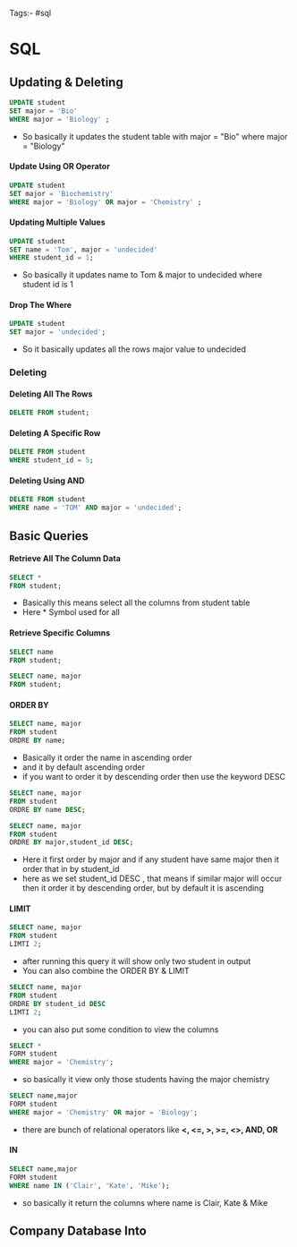 Tags:- #sql 
# SQL
## Updating & Deleting
```sql
UPDATE student
SET major = 'Bio'
WHERE major = 'Biology' ;
```
- So basically it updates the student table with major = "Bio" where major = "Biology"

#### Update Using OR Operator
```sql
UPDATE student
SET major = 'Biochemistry'
WHERE major = 'Biology' OR major = 'Chemistry' ;
```
#### Updating Multiple Values
```sql
UPDATE student
SET name = 'Tom', major = 'undecided'
WHERE student_id = 1;
```
- So basically it updates name to Tom & major to undecided where student id is 1

#### Drop The Where
```sql
UPDATE student
SET major = 'undecided';
```
- So it basically updates all the rows major value to undecided

### Deleting
#### Deleting All The Rows
```sql
DELETE FROM student;
```
#### Deleting A Specific Row
```sql
DELETE FROM student
WHERE student_id = 5;
```
#### Deleting Using AND
```sql
DELETE FROM student
WHERE name = 'TOM' AND major = 'undecided';
```
## Basic Queries
#### Retrieve All The Column Data
```sql
SELECT * 
FROM student;
```
- Basically this means select all the columns from student table
- Here * Symbol used for all

#### Retrieve Specific Columns
```sql
SELECT name 
FROM student;
```
```sql
SELECT name, major 
FROM student;
```
#### ORDER BY
```sql
SELECT name, major 
FROM student
ORDRE BY name;
```
- Basically it order the name in ascending order
- and it by default ascending order
- if you want to order it by descending order then use the keyword DESC
```sql
SELECT name, major 
FROM student
ORDRE BY name DESC;
```
```sql
SELECT name, major 
FROM student
ORDRE BY major,student_id DESC;
```
- Here it first order by major and if any student have same major then it order that in by student_id
- here as we set student_id DESC , that means if similar major will occur then it order it by descending order, but by default it is ascending
#### LIMIT
```sql
SELECT name, major 
FROM student
LIMTI 2;
```
- after running this query it will show only two student in output
- You can also combine the ORDER BY & LIMIT 

```sql
SELECT name, major 
FROM student
ORDRE BY student_id DESC
LIMTI 2;
```
- you can also put some condition to view the columns

```sql
SELECT * 
FORM student
WHERE major = 'Chemistry';
```
- so basically it view only those students having the major chemistry
```sql
SELECT name,major 
FORM student
WHERE major = 'Chemistry' OR major = 'Biology';
```
- there are bunch of relational operators like **<, <=, >, >=, <>, AND, OR**
#### IN 
```sql
SELECT name,major 
FORM student
WHERE name IN ('Clair', 'Kate', 'Mike');
```
- so basically it return the columns where name is Clair, Kate & Mike
## Company Database Into